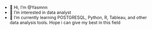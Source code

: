 - 👋 Hi, I’m @Yasmnn
- 👀 I’m interested in data analyst
- 🌱 I’m currently learning POSTGRESQL, Python, R, Tableau, and other data analysis tools. Hope i can give my best in this field

<!---
Yasmnn/Yasmnn is a ✨ special ✨ repository because its `README.md` (this file) appears on your GitHub profile.
You can click the Preview link to take a look at your changes.
--->
